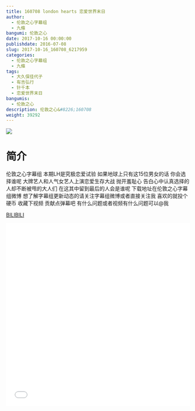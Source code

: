 ```yaml
---
title: 160708 london hearts 恋爱世界末日
author: 
  - 伦敦之心字幕组
  - 九條
bangumi: 伦敦之心
date: 2017-10-16 00:00:00
publishdate: 2016-07-08
slug: 2017-10-16_160708_6217959
categories: 
  - 伦敦之心字幕组
  - 九條
tags: 
  - 大久保佳代子
  - 有吉弘行
  - 针千本
  - 恋爱世界末日
bangumis: 
  - 伦敦之心
description: 伦敦之心&#8226;160708
weight: 39292
---
```


![](https://i.imgur.com/4dKPIKh.jpg)

# 简介  
伦敦之心字幕组 本期LH是究极恋爱试验 如果地球上只有这15位男女的话 你会选择谁呢 大牌艺人和人气女艺人上演恋爱生存大战 抛开羞耻心 告白心中认真选择的人却不断被甩的大人们 在这其中留到最后的人会是谁呢 下载地址在伦敦之心字幕组微博 想了解字幕组更新动态的请关注字幕组微博或者直接关注我 喜欢的就投个硬币 收藏下视频 贡献点弹幕吧
有什么问题或者视频有什么问题可以@我

  [BILIBILI](https://www.bilibili.com/video/av6217959/)


<div class="vcontainer">  <iframe class='video' src="//www.bilibili.com/blackboard/player.html?aid=6217959" width="100%" height="500" frameborder="0" allowfullscreen="allowfullscreen"></iframe></div>
